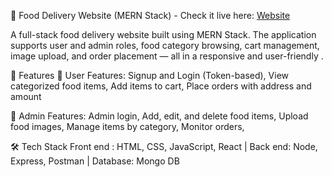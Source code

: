 🍔 Food Delivery Website (MERN Stack) - Check it live here: [Website](https://madhuri-bhumireddy-31.github.io/food-delivery-web/)

A full-stack food delivery website built using MERN Stack. The application supports user and admin roles, food category browsing, cart management, image upload, and order placement — all in a responsive and user-friendly .

🚀 Features
👥 User Features:
Signup and Login (Token-based),
View categorized food items,
Add items to cart,
Place orders with address and amount

🔐 Admin Features:
Admin login, 
Add, edit, and delete food items, 
Upload food images, 
Manage items by category, 
Monitor orders, 

🛠 Tech Stack
Front end : HTML, CSS, JavaScript, React | 
Back end: Node, Express, Postman | 
Database: Mongo DB
